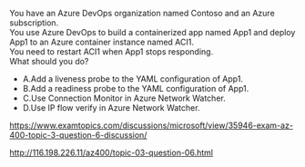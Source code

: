 You have an Azure DevOps organization named Contoso and an Azure subscription.<br/>You use Azure DevOps to build a containerized app named App1 and deploy App1 to an Azure container instance named ACI1.<br/>You need to restart ACI1 when App1 stops responding.<br/>What should you do?<br/><ul><li class="multi-choice-item"><span class="multi-choice-letter" data-choice-letter="A">A.</span>Add a liveness probe to the YAML configuration of App1.</li><li class="multi-choice-item correct-hidden"><span class="multi-choice-letter" data-choice-letter="B">B.</span>Add a readiness probe to the YAML configuration of App1.</li><li class="multi-choice-item"><span class="multi-choice-letter" data-choice-letter="C">C.</span>Use Connection Monitor in Azure Network Watcher.</li><li class="multi-choice-item"><span class="multi-choice-letter" data-choice-letter="D">D.</span>Use IP flow verify in Azure Network Watcher.</li></ul><p><a href="https://www.examtopics.com/discussions/microsoft/view/35946-exam-az-400-topic-3-question-6-discussion/">https://www.examtopics.com/discussions/microsoft/view/35946-exam-az-400-topic-3-question-6-discussion/</a></p><p><a href="http://116.198.226.11/az400/topic-03-question-06.html">http://116.198.226.11/az400/topic-03-question-06.html</a></p><script src="https://giscus.app/client.js"                    data-repo="azsamples/az204"                    data-repo-id="R_kgDOMRXzDQ"                    data-category="General"                    data-category-id="DIC_kwDOMRXzDc4Cgi27"                    data-mapping="pathname"                    data-strict="0"                    data-reactions-enabled="0"                    data-emit-metadata="0"                    data-input-position="bottom"                    data-theme="preferred_color_scheme"                    data-lang="en"                    crossorigin="anonymous"                    async>                    </script>